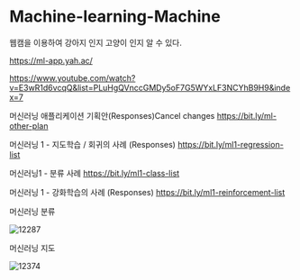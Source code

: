 # Machine-learning-Machine

웹캠을 이용하여 강아지 인지 고양이 인지 알 수 있다.

https://ml-app.yah.ac/

https://www.youtube.com/watch?v=E3wR1d6vcqQ&list=PLuHgQVnccGMDy5oF7G5WYxLF3NCYhB9H9&index=7


머신러닝 애플리케이션 기획안(Responses)Cancel changes
https://bit.ly/ml-other-plan


머신러닝 1  - 지도학습 / 회귀의 사례 (Responses)
https://bit.ly/ml1-regression-list


머신러닝1 - 분류 사례
https://bit.ly/ml1-class-list


머신러닝 1  - 강화학습의 사례 (Responses)
https://bit.ly/ml1-reinforcement-list

머신러닝 분류

![12287](https://user-images.githubusercontent.com/83889135/122678331-58c52180-d221-11eb-8dfa-392920312b1e.jpeg)

머신러닝 지도

![12374](https://user-images.githubusercontent.com/83889135/122678471-0cc6ac80-d222-11eb-9cc4-e0e45f8bb3ed.jpg)
